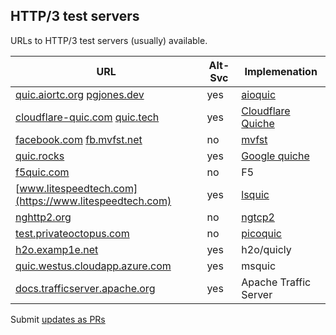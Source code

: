 ## HTTP/3 test servers

URLs to HTTP/3 test servers (usually) available.

| URL | Alt-Svc | Implemenation |
|-----|---------|---------------|
| [quic.aiortc.org](https://quic.aiortc.org/) [pgjones.dev](https://pgjones.dev:4433) |      yes | [aioquic](https://github.com/aiortc/aioquic) |
| [cloudflare-quic.com](https://cloudflare-quic.com/) [quic.tech](https://quic.tech:8443/) | yes | [Cloudflare Quiche](https://github.com/cloudflare/quiche) |
| [facebook.com](https://facebook.com/) [fb.mvfst.net](https://fb.mvfst.net:4433/) | no | [mvfst](https://github.com/facebookincubator/mvfst) |
| [quic.rocks](https://quic.rocks:4433/) |            yes | [Google quiche](https://quiche.googlesource.com/quiche/) |
| [f5quic.com](https://f5quic.com:4433/) |             no | F5            |
| [www.litespeedtech.com](https://www.litespeedtech.com) |       yes | [lsquic](https://github.com/litespeedtech/lsquic)        |
| [nghttp2.org](https://nghttp2.org:4433/) |            no | [ngtcp2](https://github.com/ngtcp2/ngtcp2)        |
| [test.privateoctopus.com](https://test.privateoctopus.com:4433/) |no | [picoquic](https://github.com/private-octopus/picoquic)      |
| [h2o.examp1e.net](https://h2o.examp1e.net) |         yes | h2o/quicly    |
| [quic.westus.cloudapp.azure.com](https://quic.westus.cloudapp.azure.com) |yes| msquic       |
| [docs.trafficserver.apache.org](https://docs.trafficserver.apache.org/en/latest/) | yes | Apache Traffic Server


Submit [updates as PRs](https://github.com/bagder/HTTP3-test/pulls)
